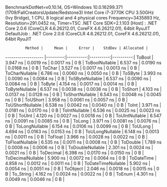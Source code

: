 
BenchmarkDotNet=v0.10.14, OS=Windows 10.0.16299.371 (1709/FallCreatorsUpdate/Redstone3)
Intel Core i7-3770K CPU 3.50GHz (Ivy Bridge), 1 CPU, 8 logical and 4 physical cores
Frequency=3435893 Hz, Resolution=291.0452 ns, Timer=TSC
.NET Core SDK=2.1.103
  [Host]     : .NET Core 2.0.6 (CoreCLR 4.6.26212.01, CoreFX 4.6.26212.01), 64bit RyuJIT
  DefaultJob : .NET Core 2.0.6 (CoreCLR 4.6.26212.01, CoreFX 4.6.26212.01), 64bit RyuJIT


             Method |     Mean |     Error |    StdDev | Allocated |
------------------- |---------:|----------:|----------:|----------:|
             ToBool | 3.947 ns | 0.0019 ns | 0.0017 ns |       0 B |
     ToBoolNullable | 6.537 ns | 0.0190 ns | 0.0168 ns |       0 B |
             ToChar | 3.527 ns | 0.0017 ns | 0.0013 ns |       0 B |
     ToCharNullable | 6.786 ns | 0.0060 ns | 0.0050 ns |       0 B |
            ToSByte | 3.993 ns | 0.0090 ns | 0.0084 ns |       0 B |
    ToSByteNullable | 6.537 ns | 0.0090 ns | 0.0084 ns |       0 B |
             ToByte | 4.154 ns | 0.0017 ns | 0.0014 ns |       0 B |
     ToByteNullable | 6.537 ns | 0.0038 ns | 0.0036 ns |       0 B |
            ToShort | 4.103 ns | 0.0137 ns | 0.0128 ns |       0 B |
    ToShortNullable | 6.543 ns | 0.0048 ns | 0.0045 ns |       0 B |
           ToUShort | 3.958 ns | 0.0061 ns | 0.0057 ns |       0 B |
   ToUShortNullable | 6.538 ns | 0.0042 ns | 0.0040 ns |       0 B |
              ToInt | 3.971 ns | 0.0181 ns | 0.0170 ns |       0 B |
      ToIntNullable | 6.536 ns | 0.0025 ns | 0.0023 ns |       0 B |
             ToUInt | 4.120 ns | 0.0027 ns | 0.0018 ns |       0 B |
     ToUIntNullable | 6.547 ns | 0.0091 ns | 0.0085 ns |       0 B |
             ToLong | 3.971 ns | 0.0081 ns | 0.0076 ns |       0 B |
     ToLongNullable | 6.154 ns | 0.0106 ns | 0.0099 ns |       0 B |
            ToULong | 4.694 ns | 0.0163 ns | 0.0153 ns |       0 B |
    ToULongNullable | 6.148 ns | 0.0013 ns | 0.0011 ns |       0 B |
            ToFloat | 3.966 ns | 0.0028 ns | 0.0022 ns |       0 B |
    ToFloatNullable | 6.535 ns | 0.0011 ns | 0.0008 ns |       0 B |
           ToDouble | 1.789 ns | 0.0008 ns | 0.0006 ns |       0 B |
   ToDoubleNullable | 2.301 ns | 0.0024 ns | 0.0021 ns |       0 B |
          ToDecimal | 6.398 ns | 0.0170 ns | 0.0150 ns |       0 B |
  ToDecimalNullable | 5.900 ns | 0.0072 ns | 0.0064 ns |       0 B |
         ToDateTime | 4.858 ns | 0.0012 ns | 0.0011 ns |       0 B |
 ToDateTimeNullable | 5.902 ns | 0.0054 ns | 0.0051 ns |       0 B |
           ToObject | 2.046 ns | 0.0018 ns | 0.0015 ns |       0 B |
          To_String | 4.162 ns | 0.0024 ns | 0.0022 ns |       0 B |
             ToEnum | 4.301 ns | 0.0049 ns | 0.0046 ns |       0 B |
